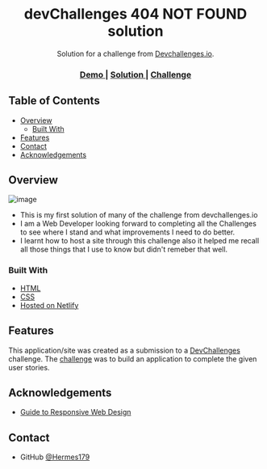 <!-- Please update value in the {}  -->

<h1 align="center">devChallenges 404 NOT FOUND solution</h1>

<div align="center">
   Solution for a challenge from  <a href="http://devchallenges.io" target="_blank">Devchallenges.io</a>.
</div>

<div align="center">
  <h3>
    <a href="https://hermes179.github.io/devChallenges.io-404_NOT_FOUND/">
      Demo
    </a>
    <span> | </span>
    <a href="https://github.com/Hermes179/devChallenges.io-404_NOT_FOUND/blob/main/index.html">
      Solution
    </a>
    <span> | </span>
    <a href="https://devchallenges.io/challenges/wBunSb7FPrIepJZAg0sY">
      Challenge
    </a>
  </h3>
</div>

<!-- TABLE OF CONTENTS -->

## Table of Contents

- [Overview](#overview)
  - [Built With](#built-with)
- [Features](#features)
- [Contact](#contact)
- [Acknowledgements](#acknowledgements)

<!-- OVERVIEW -->

## Overview
![image](https://user-images.githubusercontent.com/61943677/117555313-bf301f00-b07b-11eb-873a-4af0463fa4ee.png)


- This is my first solution of many of the challenge from devchallenges.io
- I am a Web Developer looking forward to completing all the Challenges to see where I stand and what improvements I need to do better.
- I learnt how to host a site through this challenge also it helped me recall all those things that I use to know but didn't remeber that well.

### Built With

<!-- This section should list any major frameworks that you built your project using. Here are a few examples.-->

- [HTML](https://reactjs.org/)
- [CSS](https://devdocs.io/css/)
- [Hosted on Netlify](https://www.youtube.com/playlist?list=PLzlG0L9jlhEPMR8haUPkxj2hJ_3jh5qa6)

## Features

<!-- List the features of your application or follow the template. Don't share the figma file here :) -->

This application/site was created as a submission to a [DevChallenges](https://devchallenges.io/challenges) challenge. The [challenge](https://devchallenges.io/challenges/wBunSb7FPrIepJZAg0sY) was to build an application to complete the given user stories.


## Acknowledgements

<!-- This section should list any articles or add-ons/plugins that helps you to complete the project. This is optional but it will help you in the future. For exmpale -->

- [Guide to Responsive Web Design](https://developer.mozilla.org/en-US/docs/Learn/CSS/CSS_layout/Responsive_Design)

## Contact

- GitHub [@Hermes179](https://{github.com/Hermes179})
